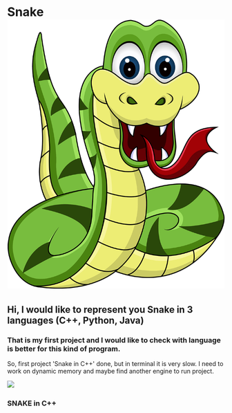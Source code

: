 # Snake ![](https://github.com/Miguel-124/Snake/blob/main/SNake_img.png)
## Hi, I would like to represent you Snake in 3 languages (C++, Python, Java)
### That is my first project and I would like to check with language is better for this kind of program.


So, first project 'Snake in C++' done, but in terminal it is very slow.
I need to work on dynamic memory and maybe find another engine to run project.

![](Snake_C++.gif)
### SNAKE in C++


